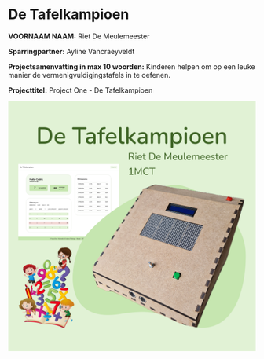 # De Tafelkampioen

**VOORNAAM NAAM:** Riet De Meulemeester

**Sparringpartner:** Ayline Vancraeyveldt

**Projectsamenvatting in max 10 woorden:** Kinderen helpen om op een leuke manier de vermenigvuldigingstafels in te oefenen.

**Projecttitel:** Project One - De Tafelkampioen

![Poster Project One](docs/project_one.png)

